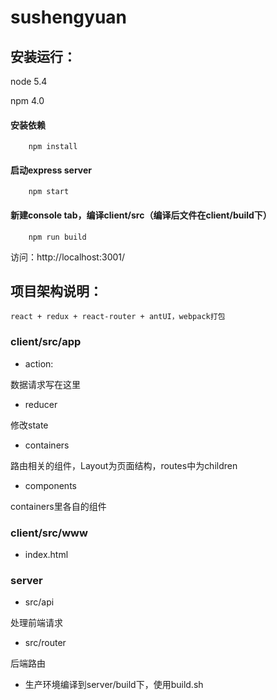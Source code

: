 # sushengyuan

## 安装运行：

node 5.4

npm 4.0

#### 安装依赖

```
    npm install
```

#### 启动express server

```
    npm start
```
#### 新建console tab，编译client/src（编译后文件在client/build下）

```
    npm run build
```

访问：http://localhost:3001/

## 项目架构说明：

    react + redux + react-router + antUI，webpack打包

### client/src/app

* action:
 
数据请求写在这里

* reducer

修改state

* containers

路由相关的组件，Layout为页面结构，routes中为children

* components

containers里各自的组件

### client/src/www

* index.html

### server

* src/api

处理前端请求

* src/router

后端路由

* 生产环境编译到server/build下，使用build.sh

